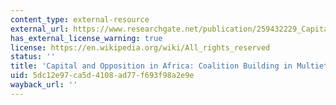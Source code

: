 ```yaml
---
content_type: external-resource
external_url: https://www.researchgate.net/publication/259432229_Capital_and_Opposition_in_Africa_Coalition_Building_in_Multiethnic_Societies
has_external_license_warning: true
license: https://en.wikipedia.org/wiki/All_rights_reserved
status: ''
title: 'Capital and Opposition in Africa: Coalition Building in Multiethnic Societies'
uid: 5dc12e97-ca5d-4108-ad77-f693f98a2e9e
wayback_url: ''
---
```

